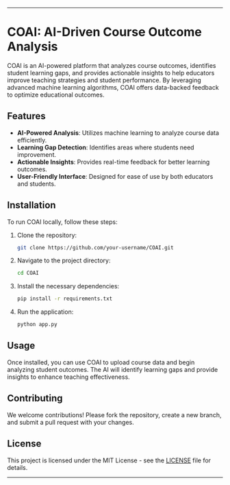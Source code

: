 

---

# COAI: AI-Driven Course Outcome Analysis

COAI is an AI-powered platform that analyzes course outcomes, identifies student learning gaps, and provides actionable insights to help educators improve teaching strategies and student performance. By leveraging advanced machine learning algorithms, COAI offers data-backed feedback to optimize educational outcomes.

## Features
- **AI-Powered Analysis**: Utilizes machine learning to analyze course data efficiently.
- **Learning Gap Detection**: Identifies areas where students need improvement.
- **Actionable Insights**: Provides real-time feedback for better learning outcomes.
- **User-Friendly Interface**: Designed for ease of use by both educators and students.
  
## Installation

To run COAI locally, follow these steps:

1. Clone the repository:
    ```bash
    git clone https://github.com/your-username/COAI.git
    ```

2. Navigate to the project directory:
    ```bash
    cd COAI
    ```

3. Install the necessary dependencies:
    ```bash
    pip install -r requirements.txt
    ```

4. Run the application:
    ```bash
    python app.py
    ```

## Usage

Once installed, you can use COAI to upload course data and begin analyzing student outcomes. The AI will identify learning gaps and provide insights to enhance teaching effectiveness.

## Contributing

We welcome contributions! Please fork the repository, create a new branch, and submit a pull request with your changes.

## License

This project is licensed under the MIT License - see the [LICENSE](LICENSE) file for details.

---

